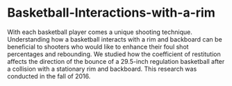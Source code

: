 # Basketball-Interactions-with-a-rim
With each basketball player comes a unique shooting technique. Understanding how a basketball interacts with a rim and backboard can be beneficial to shooters who would like to enhance their foul shot percentages and rebounding. We studied how the coefficient of restitution affects the direction of the bounce of a 29.5-inch regulation basketball after a collision with a stationary rim and backboard. This research was conducted in the fall of 2016. 
